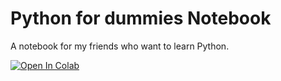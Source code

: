 # Python for dummies Notebook
A notebook for my friends who want to learn Python.

<a target="_blank" href="https://colab.research.google.com/github/l0u1sg/pythonForDummies/blob/main/IntroductionPython.ipynb">
  <img src="https://colab.research.google.com/assets/colab-badge.svg" alt="Open In Colab"/>
</a>